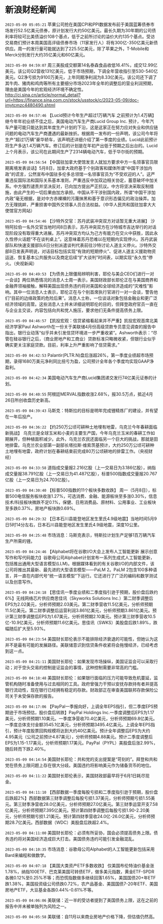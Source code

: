 # 新浪财经新闻
`2023-05-09 05:05:21` 苹果公司抢在美国CPI和PPI数据发布前于美国蓝筹债券市场发行52.5亿美元债券，原计划发行大约50亿美元。最长久期为30年期的公司债利率将较可比美债溢价108个基点，低于之前所讨论的溢价大约135个基点。受访交易商们预计本周美国高评级债券市场（11家发行人）将有300亿-350亿美元新债供应。周一的发行量可能就达到了225.5亿美元，除了苹果之外，T-Mobile和Merck分别发行大约35亿美元和60亿美元。

`2023-05-09 04:59:07` 周三美股成交额第14名泰森食品收低16.41%，成交12.99亿美元。该公司Q2营收131亿美元，低于市场预期，下调全年营收指引至530-540亿美元。Q2净亏损为9100万美元，上年同期净利润为8.33亿美元。该公司还下调了其牛肉、猪肉和鸡肉等所有主要细分市场2023年全年的调整后的营业利润预期，理由是美国今年的宏观经济环境不确定性。http://cj.sina.cn/article/normal_detail?url=https://finance.sina.com.cn/stock/usstock/c/2023-05-09/doc-imytcmzc4480490.shtml

`2023-05-09 04:57:46` 【Lucid预计今年生产超过1万辆汽车 之前预计为1.4万辆】继今年年初业绩不佳之后，美国电动汽车生产商Lucid Group Inc. 预计，今年汽车产量可能只能达到其年度生产计划的下沿，这是这家正在努力应对失业和供应链问题的电动汽车生产商遭遇的最新挫折。根据周一发布的一份声明，该公司今年将生产“超过1万辆”豪华轿车，该声明还详细介绍了第一季度的业绩。Lucid此前预计将生产多达1.4万辆汽车。修订后的计划是在年初产出低于预期之后出台的。Lucid上个月表示，该公司在此期间生产了2314辆电动汽车，低于华尔街的预期。

`2023-05-09 04:56:54` 【中国驻加拿大使馆发言人就加方要求中方一名领事官员限期离境发表谈话】5月8日，加拿大政府基于个别政客和媒体所谓“中国干涉加内政”的谎言，公然宣布中国驻多伦多总领馆一名领事官员为“不受欢迎的人”。这严重违反国际法和国际关系基本准则，严重违反中加双边相关协定，蓄意破坏中加关系。中方强烈谴责并坚决反对，已向加方提出严正抗议。中方将坚决采取反制措施，由此产生的一切后果由加方承担。中国从不干涉别国内政，所谓“中国干涉加内政”毫无根据，是对中方赤裸裸的污蔑抹黑和基于意识形态偏见的政治操弄。加方无理挑衅，严重损害中国外交领事人员合法权益。（中华人民共和国驻加拿大大使馆官方网站）

`2023-05-09 04:54:46` 【沙特外交官：苏丹武装冲突双方对话暂无重大进展】 沙特阿拉伯一名外交官当地时间8日表示，苏丹冲突双方在沙特城市吉达举行的对话现阶段没有取得重大进展。苏丹冲突双方均认为己方有能力在交火中获胜，因此永久性停火话题“不在谈判桌上”。这意味着苏丹恐难以在短期内实现停火。苏丹武装部队和快速支援部队6日分别派遣谈判代表前往沙特讨论人道主义停火。沙特外交部8日发表声明说，对话目标包括实现“有效的短期停火”、促进人道主义援助物资运送、恢复基本公共服务以及商定后续“扩大谈判”时间表，以期实现“永久性”停火。（央视新闻）

`2023-05-09 04:49:53` 【为债务上限僵局辨明利害，耶伦与美企CEO们进行一对一会谈】两位熟悉情况的消息人士周一表示，美国财政部长耶伦正在与美国商界和金融界领袖接触，解释美国出现债务违约将对美国和全球经济造成的“灾难性”影响。其中一位消息人士表示，耶伦正在与个别首席执行官进行一对一会谈，警告他们“目前的边缘政策的危险后果”。消息人士称，一位谈话对象包括金融业和更广泛经济领域的高管。这些消息人士并未详细说明耶伦的目的，但拜登政府官员一直在与企业主交谈，内容包括向共和党人施压，要求他们无条件提高债务上限。

`2023-05-09 04:46:57` 【凯投宏观：信贷紧缩看起来并不严重】凯投宏观首席北美经济学家Paul Ashworth在一份关于美联储4月份高级贷款专员意见调查的报告中指出，银行业动荡“似乎并未引发信贷环境进一步严重收紧”。Ashworth表示：“尽管在硅谷银行之后，（商业房地产和工商业）贷款标准只略微收紧，但银行业似乎确实更关注家庭贷款。目前，利率上升严重影响了信贷需求。”

`2023-05-09 04:42:53` Palantir(PLTR.N)盘后涨超26%，第一季度业绩超市场预期，录得1680万美元净利同比扭亏为盈，公司预计全年各个季度均实现GAAP净盈利。

`2023-05-09 04:42:34` 美国电动汽车生产商Lucid集团递交发行74亿美元证券的计划。

`2023-05-09 04:40:55` 阿根廷MERVAL指数收涨2.68%，报30.5万点，抵近4月26日所创收盘历史新高。

`2023-05-09 04:39:43` 马斯克：特斯拉的目标是明年完成锂精炼厂的建设，并有望在一年后投产。

`2023-05-09 04:36:22` 【约250万公顷可耕种土地埋有地雷，乌克兰今年春耕面临新挑战】 乌克兰是全球玉米和小麦的主要生产国，今年乌克兰玉米的春耕工作如期展开，但种植面积减少。此外，乌克兰农民还面临另一个巨大的挑战，那就是田地排雷。乌克兰农业部第一副部长塔拉斯·维索茨基预计，大约250万公顷可耕种土地埋有地雷，政府计划在春耕结束前完成80万公顷耕地的排雷工作。（央视财经）

`2023-05-09 04:33:58` 道指成交量报2.216亿股（上一交易日为3.186亿股），纳指成交量报38.791亿股（上一交易日为41.487亿股），标普500指数成交量报20.767亿股（上一交易日为24.703亿股）。

`2023-05-09 04:30:40` 【标普500指数的11个板块多数收跌】 周一（5月8日），标普500电信服务板块收涨1.27%，可选消费、金融、能源板块至多涨0.30%，信息技术/科技板块微跌不足0.1%，保健、日用消费品、原材料、公用事业、工业板块至多跌0.37%，房地产板块跌0.69%。

`2023-05-09 04:29:32` 【日本石川县能登地区发生里氏4.9级地震】当地时间5月9日5时14分左右，日本石川县能登地区发生里氏4.9级地震，深度10公里。

`2023-05-09 04:25:48` 市场消息：马斯克表示，特斯拉计划生产足够1百万辆汽车生产所需的锂。

`2023-05-09 04:24:46` 【Alphabet将在谷歌I/O大会上发布人工智能更新 展示创意写作和写代码能力】谷歌母公司Alphabet计划宣布一系列生成式人工智能更新，包括推出通用大型语言模型(LLM)。根据媒体看到的有关谷歌I/O的内部文件，该公司将推出其最新、最先进的大型语言模型——PaLM 2。PaLM 2包含100多种语言，并一直在内部代号“统一语言模型”下运行。它还进行了广泛的编码和数学测试以及创意写作。

`2023-05-09 04:24:18` 【思佳讯一季度业绩和二季度指引逊于预期，股价盘后跌约6%】无线网络芯片供应商思佳讯（Skyworks Solutions Inc.）第二财季调整后EPS为2.02美元，分析师预期2.03美元。第二财季营收11.5亿美元，分析师预期11.5亿美元。第二财季调整后运营利润3.861亿美元，分析师预期3.861亿美元。预计第三财季调整后EPS为1.67美元，分析师预期2.10美元。预计第三财季营收10.5亿-10.9亿美元，分析师预期11.6亿美元。思佳讯（SWKS）美股盘后跌1.89%，跌幅随后扩大至5.93%。

`2023-05-09 04:23:54` 美国财长耶伦表示不能排除经济衰退的可能性，但她认为这并不是最有可能的发展路径。美联储意识到信贷条件收紧将会拖慢经济，已经考虑到这一点。

`2023-05-09 04:21:11` 美国财长耶伦：如果发现市场操纵，美国证监会可以采取行动；对于空头交易的控制是证监会的事情，这种控制需要非常高的门槛。

`2023-05-09 04:18:48` 美国财长耶伦：如果银行面临的压力可能导致危机蔓延，监管机构随时准备使用与过去相同的工具。政府曾强力干预以安抚存款持有者并提高银行流动性，现在银行已经拥有稳定的存款。财政部正在审查美国联邦存款保险公司关于未受保存款的报告。

`2023-05-09 04:17:06` 【PayPal一季报向好，上调全年EPS指引，但二季度EPS预期逊于市场预估，股价盘后转跌】PayPal Holdings Inc.一季度调整后EPS为1.17美元，分析师预期1.10美元。一季度净营收70.4亿美元，分析师预期69.8亿美元。一季度总体支付金额3545.1亿美元，分析师预期3495.4亿美元。上调全年EPS指引，预计年度股票回购规模将达到大约40亿美元。预计全年调整后EPS为大约4.95美元（公司之前预计4.87美元），分析师预期4.88美元。预计二季度调整后EPS为1.15-1.17美元，分析师预期1.17美元。PayPal（PYPL）美股盘后涨2.99%，随后转而下跌2.40%。

`2023-05-09 04:14:54` 美国财长耶伦：共和党的支出提案是“苛刻的”。拜登和共和党在债务上限问题上存在很大分歧。美国违约将影响美元作为储备货币的地位。

`2023-05-09 04:11:22` 美国财长耶伦表示，美国财政部最早将于6月1日耗尽现金。

`2023-05-09 04:11:10` 【西部数据一季度每股亏损和二季度指引逊于预期，股价盘后跌超2%】西部数据第三财季调整后每股亏损1.37美元，分析师预期亏损1.55美元。第三财季净营收28.0亿美元，分析师预期27.0亿美元。第三财季运营开支7.58亿美元，分析师预期7.395亿美元。预计第四财季调整后每股亏损1.90-2.20美元，分析师预期亏损1.21美元。预计第四财季营收24.0亿-26.0亿美元，分析师预期28.7亿美元。西部数据（WDC）美股盘后跌超2.4%。

`2023-05-09 04:11:00` 美国财长耶伦：必须有所妥协，国会必须提高债务上限。债务违约将对美国经济造成巨大打击。美国债务违约可能引发金融混乱。

`2023-05-09 04:10:35` 市场消息：谷歌母公司Alphabet的人工智能更新包括采用Bard来编程和做数学。

`2023-05-09 04:07:18` 【美国大类资产ETF多数收跌】 仅美国布伦特油价基金涨1.78%，纳指100ETF、巴克莱美国可转债ETF，做多美元指数，黄金ETF-SPDR各微0.12%至0.25%不等；而恐慌指数做多继续回落1.65%，美国国债20+年ETF跌1.38%，美国投资级公司债跌0.72%，农产品基金、美国国债7-20年ETF、美国房地产ETF，大豆基金各跌0.44%-0.61%不等。

`2023-05-09 04:06:06` 美联储：近一半的受访者提到了美国债务上限，这在之前的报告中并未被单独列为风险之一。

`2023-05-09 04:05:58` 美联储：自11月以来商业房地产价格下降，但估值仍然高。

